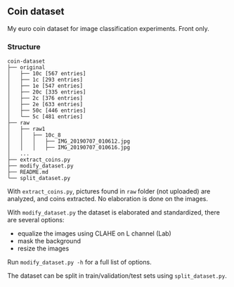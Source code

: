 ## Coin dataset

My euro coin dataset for image classification experiments. Front only.

### Structure

```
coin-dataset
├── original
│   ├── 10c [567 entries]
│   ├── 1c [293 entries]
│   ├── 1e [547 entries]
│   ├── 20c [335 entries]
│   ├── 2c [376 entries]
│   ├── 2e [633 entries]
│   ├── 50c [446 entries]
│   └── 5c [481 entries]
├── raw
│   ├── raw1
│   │   ├── 10c_8
│   │   │   ├── IMG_20190707_010612.jpg
│   │   │   ├── IMG_20190707_010616.jpg
│   ...
├── extract_coins.py
├── modify_dataset.py
├── README.md
└── split_dataset.py
```

With `extract_coins.py`, pictures found in `raw` folder (not uploaded) are analyzed, and coins extracted. No elaboration is done on the images.

With `modify_dataset.py` the dataset is elaborated and standardized, there are several options:
* equalize the images using CLAHE on L channel (Lab)
* mask the background
* resize the images

Run `modify_dataset.py -h` for a full list of options.

The dataset can be split in train/validation/test sets using `split_dataset.py`.
